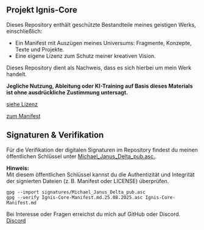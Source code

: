 ## **Projekt Ignis-Core**

Dieses Repository enthält geschützte Bestandteile meines geistigen Werks,
einschließlich:

- Ein Manifest mit Auszügen meines Universums: Fragmente, Konzepte, Texte und Projekte.
- Eine eigene Lizenz zum Schutz meiner kreativen Vision.

Dieses Repository dient als Nachweis, dass es sich hierbei um mein Werk handelt.

**Jegliche Nutzung, Ableitung oder KI-Training auf Basis dieses Materials ist ohne ausdrückliche Zustimmung untersagt.**

[siehe Lizenz](LICENSE-Ignis-Core-PROPRIETARY.txt)

[zum Manifest](Ignis-Core-Manifest.md)

## Signaturen & Verifikation

Für die Verifikation der digitalen Signaturen im Repository findest du meinen öffentlichen Schlüssel unter [Michael_Janus_Delta_pub.asc.](Michael_Janus_Delta_pub.asc).

**Hinweis:**  
Mit diesem öffentlichen Schlüssel kannst du die Authentizität und Integrität der signierten Dateien (z. B. Manifest oder LICENSE) überprüfen.  

```
gpg --import signatures/Michael_Janus_Delta_pub.asc
gpg --verify Ignis-Core-Manifest.md.25.08.2025.asc Ignis-Core-Manifest.md
```

Bei Interesse oder Fragen erreichst du mich auf GitHub oder Discord.
[Discord](https://discord.gg/NsGfrKgEsg)
